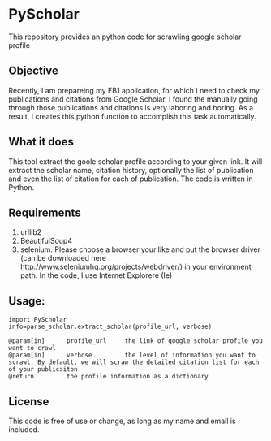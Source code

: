 # PyScholar
This repository provides an python code for scrawling google scholar profile

## Objective
Recently, I am prepareing my EB1 application, for which I need to check my publications and citations from Google Scholar. I found the manually going through those publications and citations is very laboring and boring. As a result, I creates this python function to accomplish this task automatically.

## What it does
This tool extract the goole scholar profile according to your given link. It will extract the scholar name, citation history, optionally the list of publication and even the list of citation for each of publication. The code is written in Python.

## Requirements
1. urllib2
2. BeautifulSoup4
3. selenium. Please choose a browser your like and put the browser driver (can be downloaded here http://www.seleniumhq.org/projects/webdriver/) in your environment path. In the code, I use Internet Explorere (Ie)

## Usage:
```
import PyScholar
info=parse_scholar.extract_scholar(profile_url, verbose)
```

```
@param[in]      profile_url     the link of google scholar profile you want to crawl
@param[in]      verbose         the level of information you want to scrawl. By default, we will scraw the detailed citation list for each of your publicaiton
@return         the profile information as a dictionary
```

## License
This code is free of use or change, as long as my name and email is included.
